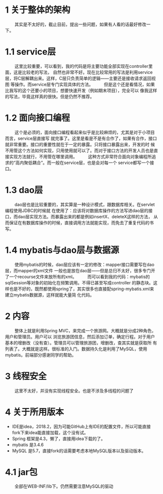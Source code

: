 # 1 关于整体的架构
&#160; &#160; &#160; &#160; 其实是不太好的，截止目前，提出一些问题，如果有人看的话最好修改一下。

# 1.1 service层
&#160; &#160; &#160; &#160; 这里比较重要，可以看到，我的代码是将主要功能全部实现在controller里面，这是比较老的写法，
自然也非常不好。现在比较常用的写法是利用service层，将C层解耦出来。这样，C层只负责简单的逻辑——主要还是接收请求返回视图
等操作。而service层专门实现具体的方法。
&#160; &#160; &#160; &#160; 但是这个还是看情况，如果比我写的这个还要小的项目，想要快速开发（例如期末项目），完全可以
像我这样的写法，毕竟这样真的很快。但是仍然不推荐。

# 1.2 面向接口编程
&#160; &#160; &#160; &#160; 这个是必须的，面向接口编程看起来似乎是比较麻烦的，尤其是对于小项目而言，service层直接写
就完事了。这里是看是不是有合作了，如果有合作，接口就非常重要。接口的重要性就在于一定的暴露。只将接口暴露出来，开发的时
候不用管这个方法如何实现，只用使用就可以了。而对于接口方法的开发人员也是直接实现方法就行，不用管在哪里调用。
&#160; &#160; &#160; &#160; 这种方式非常符合面向对象编程所追求的“高内聚低耦合”。而一般在service层，也是会对每一个
service都写一个接口。

# 1.3 dao层
&#160; &#160; &#160; &#160; dao层也是比较重要的，其实算是一种设计模式，跟数据库相关。在servlet编程使用JDBC的时候就
在使用了：应该将对数据库操作的方法写进dao层的接口，而dao层实现方法。而暴露出来的都是例如insertX、deleteX这样的方法，
从而保证在有数据库操作的时候，直接调用方法就能实现，而免去了重复代码的书写。

# 1.4 mybatis与dao层与数据源
&#160; &#160; &#160; &#160; 使用mybatis的时候，dao层应该有一定的修改：mapper接口需要写在dao层，而mapper的xml文件
一般也是放在dao层——但是总归不太好，很多专门开了一个recourse文件来放所有的xml。
&#160; &#160; &#160; &#160; 而可以看到我的代码：mybatis的sqlSession等对象的初始化在频繁调用。不得已甚至写成controller
的静态块。这样也是不好的，既然都使用spring了，其实很多也直接配spring-mybatis.xml来建立mybatis数据源，这样就能大量简
化代码。

# 2 内容
&#160; &#160; &#160; &#160; 整体上就是利用Spring MVC，来完成一个旅游网。大概就是分成2种角色，用户和管理员。用户可以
浏览旅游团信息，然后添加订单，确定行程。对于用户基本的增删改（没有查）。管理员可以管理旅游团，增删改，查其实就是获取所
有列表了。大概就是这样。很标准的入门。数据持久化是利用了MySQL，使用mybatis。前端部分感谢同学的帮助。

# 3 线程安全
&#160; &#160; &#160; &#160; 这里不太好，并没有实现线程安全。也是不涉及多线程的问题了

# 4 关于所用版本
* IDE是idea，2018.2，因为可能GitHub上有IDE的配置文件，所以可能直接fork下来idea能直接加载，这个没有试。
* Spring 框架是4.3，懒了，直接用idea下载的了。
* mybatis 是3.4.6
* MySQL 是5.7，直接fork的话需要考虑本地MySQL版本以及驱动版本。

# 4.1 jar包
&#160; &#160; &#160; &#160; 全部在WEB-INF/lib下。仍然需要注意MySQL的驱动
